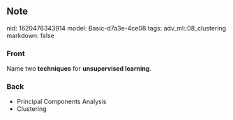 ## Note
nid: 1620476343914
model: Basic-d7a3e-4ce08
tags: adv_ml::08_clustering
markdown: false

### Front
Name two <b>techniques</b> for <b>unsupervised learning</b>.

### Back
<div>
  <div>
    <ul>
      <li>Principal Components Analysis
      <li>Clustering
    </ul>
  </div>
</div>
